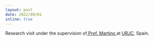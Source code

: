 ```yaml
---
layout: post
date: 2022/09/01
inline: true
---
```


Research visit under the supervision of<a href="https://scholar.google.com.br/citations?hl=en&user=ZrRZFc0AAAAJ&view_op=list_works&sortby=pubdate"> Prof. Martino </a>at <a href="https://urjc.es">URJC</a>, Spain.
